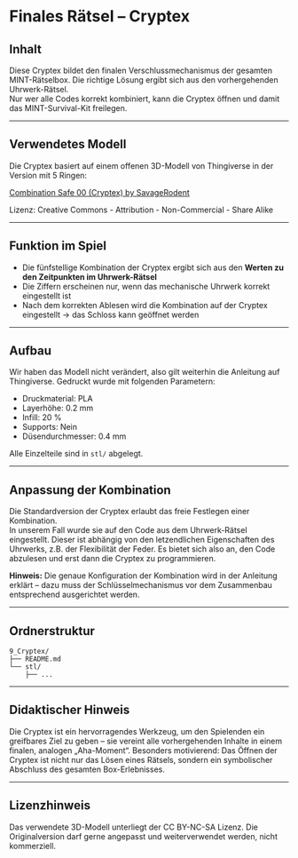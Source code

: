 # Finales Rätsel – Cryptex

## Inhalt

Diese Cryptex bildet den finalen Verschlussmechanismus der gesamten MINT-Rätselbox. Die richtige Lösung ergibt sich aus den vorhergehenden Uhrwerk-Rätsel.  
Nur wer alle Codes korrekt kombiniert, kann die Cryptex öffnen und damit das MINT-Survival-Kit freilegen.

---

## Verwendetes Modell

Die Cryptex basiert auf einem offenen 3D-Modell von Thingiverse in der Version mit 5 Ringen:

[Combination Safe 00 (Cryptex) by SavageRodent](https://www.thingiverse.com/thing:586169)

Lizenz: Creative Commons - Attribution - Non-Commercial - Share Alike

---

## Funktion im Spiel

- Die fünfstellige Kombination der Cryptex ergibt sich aus den **Werten zu den Zeitpunkten im Uhrwerk-Rätsel**
- Die Ziffern erscheinen nur, wenn das mechanische Uhrwerk korrekt eingestellt ist
- Nach dem korrekten Ablesen wird die Kombination auf der Cryptex eingestellt → das Schloss kann geöffnet werden

---

## Aufbau

Wir haben das Modell nicht verändert, also gilt weiterhin die Anleitung auf Thingiverse. 
Gedruckt wurde mit folgenden Parametern:
- Druckmaterial: PLA
- Layerhöhe: 0.2 mm
- Infill: 20 %
- Supports: Nein
- Düsendurchmesser: 0.4 mm

Alle Einzelteile sind in `stl/` abgelegt.

---

## Anpassung der Kombination

Die Standardversion der Cryptex erlaubt das freie Festlegen einer Kombination.  
In unserem Fall wurde sie auf den Code aus dem Uhrwerk-Rätsel eingestellt. Dieser ist abhängig von den letzendlichen Eigenschaften des Uhrwerks, z.B. der Flexibilität der Feder. Es bietet sich also an, den Code abzulesen und erst dann die Cryptex zu programmieren.

**Hinweis:** Die genaue Konfiguration der Kombination wird in der Anleitung erklärt – dazu muss der Schlüsselmechanismus vor dem Zusammenbau entsprechend ausgerichtet werden.

---

## Ordnerstruktur

```plaintext
9_Cryptex/
├── README.md
└── stl/
    ├── ...
 ```
---

## Didaktischer Hinweis
Die Cryptex ist ein hervorragendes Werkzeug, um den Spielenden ein greifbares Ziel zu geben – sie vereint alle vorhergehenden Inhalte in einem finalen, analogen „Aha-Moment“. Besonders motivierend: Das Öffnen der Cryptex ist nicht nur das Lösen eines Rätsels, sondern ein symbolischer Abschluss des gesamten Box-Erlebnisses.

---

## Lizenzhinweis
Das verwendete 3D-Modell unterliegt der CC BY-NC-SA Lizenz.
Die Originalversion darf gerne angepasst und weiterverwendet werden, nicht kommerziell.
